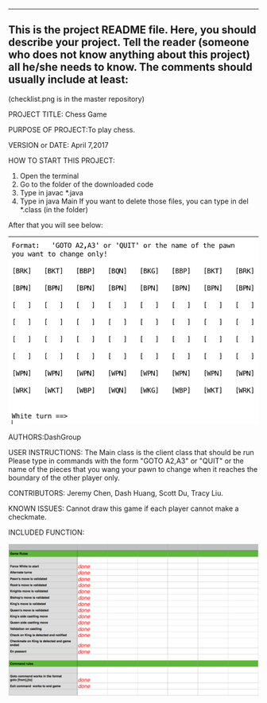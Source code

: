 ------------------------------------------------------------------------
This is the project README file. Here, you should describe your project.
Tell the reader (someone who does not know anything about this project)
all he/she needs to know. The comments should usually include at least:
------------------------------------------------------------------------
(checklist.png is in the master repository)

PROJECT TITLE: Chess Game

PURPOSE OF PROJECT:To play chess.

VERSION or DATE: April 7,2017

HOW TO START THIS PROJECT:

1) Open the terminal
2) Go to the folder of the downloaded code
3) Type in javac *.java
4) Type in java Main
If you want to delete those files, you can type in del *.class (in the folder)

After that you will see below:

![alt text](https://github.com/DashGroup/ChessGame/blob/master/Sample.png "Sample")

AUTHORS:DashGroup

USER INSTRUCTIONS:
The Main class is the client class that should be run Please type in commands with the form "GOTO A2,A3" or "QUIT" or the name of the 
pieces that you wang your pawn to change when it reaches the boundary of the other player only.

CONTRIBUTORS: Jeremy Chen, Dash Huang, Scott Du, Tracy Liu.

KNOWN ISSUES: Cannot draw this game if each player cannot make a checkmate.

INCLUDED FUNCTION:

![alt text](https://github.com/DashGroup/ChessGame/blob/master/checklist.png "Check List")
